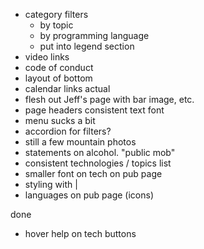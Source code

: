 - category filters
    - by topic
    - by programming language
    - put into legend section
- video links
- code of conduct
- layout of bottom
- calendar links actual
- flesh out Jeff's page with bar image, etc.
- page headers consistent text font
- menu sucks a bit
- accordion for filters?
- still a few mountain photos
- statements on alcohol. "public mob"
- consistent technologies / topics list
- smaller font on tech on pub page
- styling with |
- languages on pub page (icons)

done

- hover help on tech buttons

